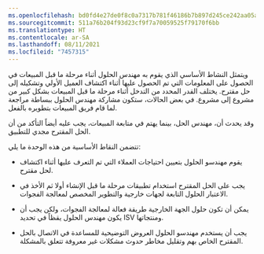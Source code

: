```yaml
---
ms.openlocfilehash: bd0fd4e27de0f8c0a7317b781f46186b7b897d245ce242aa05a2aea89497aecd
ms.sourcegitcommit: 511a76b204f93d23cf9f7a70059525f79170f6bb
ms.translationtype: HT
ms.contentlocale: ar-SA
ms.lasthandoff: 08/11/2021
ms.locfileid: "7457315"
---
```

ويتمثل النشاط الأساسي الذي يقوم به مهندس الحلول أثناء مرحلة ما قبل المبيعات في الحصول على المعلومات التي تم الحصول عليها أثناء اكتشاف العميل الأولي وتشكيله إلى حل مقترح. يختلف القدر المحدد من التدخل أثناء مرحلة ما قبل المبيعات بشكل كبير من مشروع إلى مشروع.
في بعض الحالات، ستكون مشاركة مهندس الحلول ببساطة مراجعة لما قام فريق المبيعات بتطويره بالفعل.

وقد يحدث أن، مهندس الحل، بينما يهتم في متابعة المبيعات، يجب عليه أيضاً التأكد من أن الحل المقترح مجدي للتطبيق.

تتضمن النقاط الأساسية من هذه الوحدة ما يلي:

-   يقوم مهندسو الحلول بتعيين احتياجات العملاء التي تم التعرف عليها أثناء اكتشاف لحل مقترح.

-   يجب على الحل المقترح استخدام تطبيقات مرحلة ما قبل الإنشاء أولا ثم الأخذ في الاعتبار الحلول التابعة لجهات خارجية والتطوير المخصص لمعالجة الفجوات.

-   يمكن أن تكون حلول الجهة الخارجية طريقة فعالة لمعالجة الفجوات، ولكن يجب أن يكون مهندس الحلول يقظاً في تحديد ISV ومنتجاتها.

-   يجب أن يستخدم مهندسو الحلول العروض التوضيحية للمساعدة في الاتصال بالحل المقترح الخاص بهم وتقليل مخاطر حدوث مشكلات غير معروفة تتعلق بالمشكلة.
